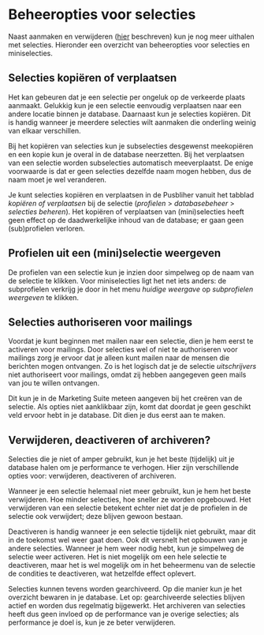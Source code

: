 # Beheeropties voor selecties
Naast aanmaken en verwijderen ([hier](selections-introduction.md) beschreven) kun je nog meer uithalen met selecties. Hieronder een overzicht van beheeropties voor selecties en miniselecties.

## Selecties kopiëren of verplaatsen
Het kan gebeuren dat je een selectie per ongeluk op de verkeerde plaats aanmaakt. Gelukkig kun je een selectie eenvoudig verplaatsen naar een andere locatie binnen je database. Daarnaast kun je selecties kopiëren. Dit is handig wanneer je meerdere selecties wilt aanmaken die onderling weinig van elkaar verschillen.

Bij het kopiëren van selecties kun je subselecties desgewenst meekopiëren en een kopie kun je overal in de database neerzetten. Bij het verplaatsen van een selectie worden subselecties automatisch meeverplaatst. De enige voorwaarde is dat er geen selecties dezelfde naam mogen hebben, dus de naam moet je wel veranderen.

Je kunt selecties kopiëren en verplaatsen in de Pusbliher vanuit het tabblad *kopiëren of verplaatsen* bij de selectie (*profielen* > *databasebeheer* > *selecties beheren*). Het kopiëren of verplaatsen van (mini)selecties heeft geen effect op de daadwerkelijke inhoud van de database; er gaan geen (sub)profielen verloren.

## Profielen uit een (mini)selectie weergeven
De profielen van een selectie kun je inzien door simpelweg op de naam van de selectie te klikken. Voor miniselecties ligt het net iets anders: de subprofielen verkrijg je door in het menu *huidige weergave* op *subprofielen weergeven* te klikken.

## Selecties authoriseren voor mailings
Voordat je kunt beginnen met mailen naar een selectie, dien je hem eerst te activeren voor mailings. Door selecties wel of niet te authoriseren voor mailings zorg je ervoor dat je alleen kunt mailen naar de mensen die berichten mogen ontvangen. Zo is het logisch dat je de selectie *uitschrijvers* niet authoriseert voor mailings, omdat zij hebben aangegeven geen mails van jou te willen ontvangen.

Dit kun je in de Marketing Suite meteen aangeven bij het creëren van de selectie. Als opties niet aanklikbaar zijn, komt dat doordat je geen geschikt veld ervoor hebt in je database. Dit dien je dus eerst aan te maken.

## Verwijderen, deactiveren of archiveren?
Selecties die je niet of amper gebruikt, kun je het beste (tijdelijk) uit je database halen om je performance te verhogen. Hier zijn verschillende opties voor: verwijderen, deactiveren of archiveren.

Wanneer je een selectie helemaal niet meer gebruikt, kun je hem het beste verwijderen. Hoe minder selecties, hoe sneller ze worden opgebouwd. Het verwijderen van een selectie betekent echter niet dat je de profielen in de selectie ook verwijdert; deze blijven gewoon bestaan.

Deactiveren is handig wanneer je een selectie tijdelijk niet gebruikt, maar dit in de toekomst wel weer gaat doen. Ook dit versnelt het opbouwen van je andere selecties. Wanneer je hem weer nodig hebt, kun je simpelweg de selectie weer activeren. Het is niet mogelijk om een hele selectie te deactiveren, maar het is wel mogelijk om in het beheermenu van de selectie de condities te deactiveren, wat hetzelfde effect oplevert.

Selecties kunnen tevens worden gearchiveerd. Op die manier kun je het overzicht bewaren in je database. Let op: gearchiveerde selecties blijven actief en worden dus regelmatig bijgewerkt. Het archiveren van selecties heeft dus geen invloed op de performance van je overige selecties; als performance je doel is, kun je ze beter verwijderen.




